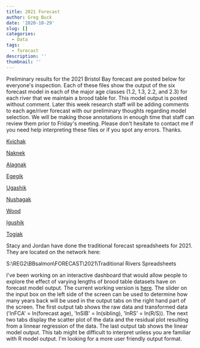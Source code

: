 ```yaml
---
title: 2021 Forecast
author: Greg Buck
date: '2020-10-29'
slug: []
categories:
  - Data
tags:
  - forecast
description: ''
thumbnail: ''
---
```



Preliminary results for the 2021 Bristol Bay forecast are posted below for everyone's inspection. Each of these files show the output of the six forecast model in each of the major age classes (1.2, 1.3, 2.2, and 2.3) for each river that we maintain a brood table for. This model output is posted without comment. Later this week research staff will be adding comments to each age/river forecast with our preliminary thoughts regarding model selection. We will be making those annotations in enough time that staff can review them prior to Friday's meeting. Please don't hesitate to contact me if you need help interpreting these files or if you spot any errors. Thanks.


[Kvichak](https://rpubs.com/gbbuck/683725)

[Naknek](https://rpubs.com/gbbuck/683727)

[Alagnak](https://rpubs.com/gbbuck/683731)

[Egegik](https://rpubs.com/gbbuck/683738)

[Ugashik](https://rpubs.com/gbbuck/683743)

[Nushagak](https://rpubs.com/gbbuck/683753)

[Wood](https://rpubs.com/gbbuck/685710)

[Igushik](https://rpubs.com/gbbuck/683763)

[Togiak](https://rpubs.com/gbbuck/683765)


Stacy and Jordan have done the traditional forecast spreadsheets for 2021. They are located on the network here:

S:\REG2\BBsalmon\FORECAST\2021\Traditional Rivers Spreadsheets


I've been working on an interactive dashboard that would allow people to explore the effect of varying lengths of brood table datasets have on forecast model output.
The current working version is [here](https://gregbuck.shinyapps.io/forecast_shiny/). The slider on the input box on the left side of the screen can be used to determine how many years back will be used in the output tabs on the right hand part of the screen. The first output tab shows the raw data and transformed data ('lnFCA' = ln(forecast age), 'lnSIB' = ln(sibling), 'lnRS' = ln(R/S)). The next two tabs display the scatter plot of the data and the residual plot resulting from a linnear regression of the data. The last output tab shows the linear model output. This tab might be difficult to interpret unless you are familiar with R model output. I'm looking for a more user friendly output format.